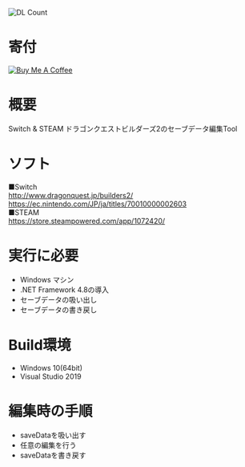![DL Count](https://img.shields.io/github/downloads/turtle-insect/DQB2/total.svg)

# 寄付
<a href="https://www.buymeacoffee.com/06yi7RLlT" target="_blank"><img src="https://www.buymeacoffee.com/assets/img/custom_images/black_img.png" alt="Buy Me A Coffee" style="height: auto !important;width: auto !important;" ></a>


# 概要
Switch & STEAM ドラゴンクエストビルダーズ2のセーブデータ編集Tool

# ソフト
■Switch  
http://www.dragonquest.jp/builders2/  
https://ec.nintendo.com/JP/ja/titles/70010000002603  
■STEAM  
https://store.steampowered.com/app/1072420/

# 実行に必要
* Windows マシン
* .NET Framework 4.8の導入
* セーブデータの吸い出し
* セーブデータの書き戻し

# Build環境
* Windows 10(64bit)
* Visual Studio 2019

# 編集時の手順
* saveDataを吸い出す
* 任意の編集を行う
* saveDataを書き戻す
